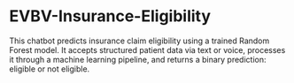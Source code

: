 # EVBV-Insurance-Eligibility
This chatbot predicts insurance claim eligibility using a trained Random Forest model. It accepts structured patient data via text or voice, processes it through a machine learning pipeline, and returns a binary prediction: eligible or not eligible.
